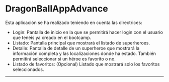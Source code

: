 # DragonBallAppAdvance

Esta aplicación se ha realizado teniendo en cuenta las directrices:
- Login: Pantalla de inicio en la que se permitirá hacer login con el usuario que tenéis ya creado en el bootcamp.
- Listado: Pantalla principal que mostrará el listado de superheroes.
- Detalle: Pantalla de detalle de un superheroe que mostrará la información completa y las localizaciones donde ha estado. También permitirá seleccionar si un héroe es
  favorito o no.
- Listado de favoritos: (Opcional) Listado que mostrará solo los favoritos
  seleccionados.
---
